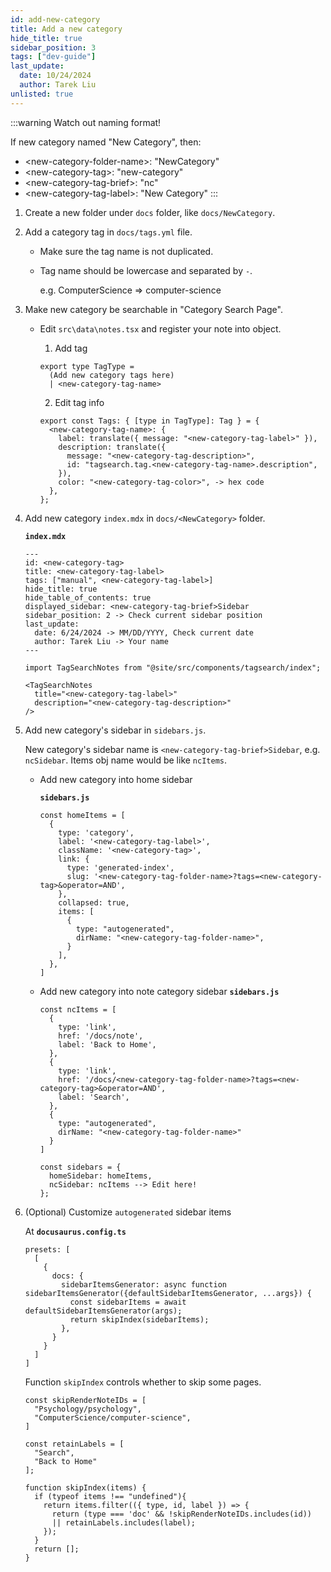 ```yaml
---
id: add-new-category
title: Add a new category
hide_title: true
sidebar_position: 3
tags: ["dev-guide"]
last_update:
  date: 10/24/2024
  author: Tarek Liu
unlisted: true
---
```


:::warning
Watch out naming format!

If new category named \"New Category\", then:

- \<new-category-folder-name\>: \"NewCategory\"
- \<new-category-tag\>: \"new-category\"
- \<new-category-tag-brief\>: \"nc\"
- \<new-category-tag-label\>: \"New Category\"
:::

1. Create a new folder under `docs` folder, like `docs/NewCategory`.

2. Add a category tag in `docs/tags.yml` file.

    - Make sure the tag name is not duplicated. 
    
    - Tag name should be lowercase and separated by `-`.

        e.g. ComputerScience => computer-science

3. Make new category be searchable in "Category Search Page".

    - Edit `src\data\notes.tsx` and register your note into object.

        1. Add tag
        
        ```
        export type TagType =
          (Add new category tags here)
          | <new-category-tag-name>
        ```

        2. Edit tag info
        
        ```
        export const Tags: { [type in TagType]: Tag } = {
          <new-category-tag-name>: {
            label: translate({ message: "<new-category-tag-label>" }),
            description: translate({
              message: "<new-category-tag-description>",
              id: "tagsearch.tag.<new-category-tag-name>.description",
            }),
            color: "<new-category-tag-color>", -> hex code
          },
        };
        ```

4. Add new category `index.mdx` in `docs/<NewCategory>` folder.

    **`index.mdx`**

    ```
    ---
    id: <new-category-tag>
    title: <new-category-tag-label>
    tags: ["manual", <new-category-tag-label>]
    hide_title: true
    hide_table_of_contents: true
    displayed_sidebar: <new-category-tag-brief>Sidebar
    sidebar_position: 2 -> Check current sidebar position
    last_update:
      date: 6/24/2024 -> MM/DD/YYYY, Check current date
      author: Tarek Liu -> Your name
    ---

    import TagSearchNotes from "@site/src/components/tagsearch/index";

    <TagSearchNotes
      title="<new-category-tag-label>"
      description="<new-category-tag-description>"
    />
    ```

5. Add new category's sidebar in `sidebars.js`.

    New category's sidebar name is `<new-category-tag-brief>Sidebar`, e.g. `ncSidebar`. Items obj name would be like `ncItems`.

    - Add new category into home sidebar

        **`sidebars.js`**
        
        ```
        const homeItems = [
          {
            type: 'category',
            label: '<new-category-tag-label>',
            className: '<new-category-tag>',
            link: {
              type: 'generated-index',
              slug: '<new-category-tag-folder-name>?tags=<new-category-tag>&operator=AND',
            },
            collapsed: true,
            items: [
              {
                type: "autogenerated", 
                dirName: "<new-category-tag-folder-name>",  
              } 
            ],
          },
        ]

        ```

    - Add new category into note category sidebar
        **`sidebars.js`** 
        
        ```
        const ncItems = [
          {
            type: 'link',
            href: '/docs/note',
            label: 'Back to Home',
          },
          {
            type: 'link',
            href: '/docs/<new-category-tag-folder-name>?tags=<new-category-tag>&operator=AND',
            label: 'Search',
          },
          {
            type: "autogenerated", 
            dirName: "<new-category-tag-folder-name>"
          }
        ]
        ```
        
        ```
        const sidebars = {
          homeSidebar: homeItems,
          ncSidebar: ncItems --> Edit here!
        };
        ```

6. (Optional) Customize `autogenerated` sidebar items

    At **`docusaurus.config.ts`**

    ```
    presets: [
      [
        {
          docs: {
            sidebarItemsGenerator: async function sidebarItemsGenerator({defaultSidebarItemsGenerator, ...args}) {
              const sidebarItems = await defaultSidebarItemsGenerator(args);
              return skipIndex(sidebarItems);
            },
          }
        }
      ]
    ]
    ```

    Function `skipIndex` controls whether to skip some pages.
    
    ```
    const skipRenderNoteIDs = [
      "Psychology/psychology",
      "ComputerScience/computer-science",
    ]

    const retainLabels = [
      "Search", 
      "Back to Home"
    ];

    function skipIndex(items) {
      if (typeof items !== "undefined"){
        return items.filter(({ type, id, label }) => {
          return (type === 'doc' && !skipRenderNoteIDs.includes(id))
          || retainLabels.includes(label);
        });
      }
      return [];
    }
    ```






    


